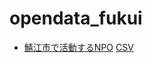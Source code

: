# opendata_fukui
 
- [鯖江市で活動するNPO](sabae_npo.csv) [CSV](https://code4fukui.github.io/opendata_fukui/sabae_npo.csv)

